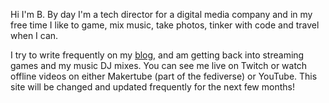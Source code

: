 Hi I'm B. By day I'm a tech director for a digital media company and in my free time I like to game, mix music, take photos, tinker with code and travel when I can. 

I try to write frequently on my [blog](https://micro.binarydigit.io), and am getting back into streaming games and my music DJ mixes. You can see me live on Twitch or watch offline videos on either Makertube (part of the fediverse) or YouTube. This site will be changed and updated frequently for the next few months!